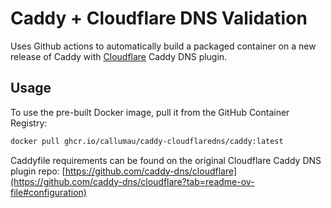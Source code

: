 # Caddy + Cloudflare DNS Validation

Uses Github actions to automatically build a packaged container on a new release of Caddy with [Cloudflare](https://github.com/caddy-dns/cloudflare) Caddy DNS plugin.

## Usage

To use the pre-built Docker image, pull it from the GitHub Container Registry:
```bash
docker pull ghcr.io/callumau/caddy-cloudflaredns/caddy:latest
```

Caddyfile requirements can be found on the original Cloudflare Caddy DNS plugin repo: [https://github.com/caddy-dns/cloudflare](https://github.com/caddy-dns/cloudflare?tab=readme-ov-file#configuration)
